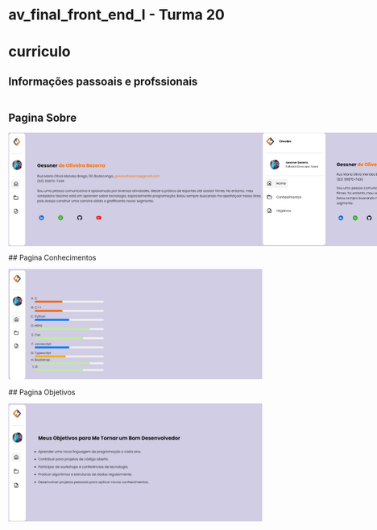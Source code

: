 # av_final_front_end_I - Turma 20

# curriculo

## Informações passoais e profssionais

<p style="display: flex; text-align=center;">

## Pagina Sobre

</P>

<div style="display: flex; justify-content: space-around; flex-direction: row;">
<img src=./assets/image/index.jpg> <br />
<img src=./assets/image/index_nav-expandido.jpg> <br />
</div>

<p style="display: flex; text-align=center;">
## Pagina Conhecimentos
</P>

<img src=./assets/image/conhecimento.jpg> <br />

<p style="display: flex; text-align=center;">
## Pagina Objetivos
</P>
<img src=./assets/image/objetivos.jpg> <br />
